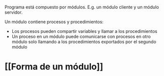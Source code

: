 Programa está compuesto por módulos. E.g. un módulo cliente y un módulo servidor.

Un módulo contiene procesos y procedimientos:
- Los procesos pueden compartir variables y llamar a los procedimientos
- Un proceso en un módulo puede comunicarse con procesos en otro módulo solo llamando a los procedimientos exportados por el segundo módulo
# [[Forma de un módulo]]
